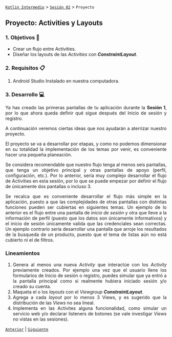 [`Kotlin Intermedio`](../../Readme.md) > [`Sesión 02`](../Readme.md) > `Proyecto`

## Proyecto: Activities y Layouts

<div style="text-align: justify;">

### 1. Objetivos :dart:

- Crear un flujo entre Activities.
- Diseñar los layouts de las _Activities_ con ___ConstraintLayout___.

### 2. Requisitos :clipboard:

1. Android Studio Instalado en nuestra computadora.

### 3. Desarrollo :computer:

Ya has creado las primeras pantallas de tu aplicación durante la __Sesión 1__, por lo que ahora queda definir qué sigue después del Inicio de sesión y registro.

A continuación veremos ciertas ideas que nos ayudarán a aterrizar nuestro proyecto.

El proyecto se va a desarrollar por etapas, y como no podemos dimensionar en su totalidad la implementación de los temas por venir, es conveniente hacer una pequeña planeación.

Se considera recomendable que nuestro flujo tenga al menos seis pantallas, que tenga un objetivo principal y otras pantallas de apoyo (perfil, configuración, etc.). Por lo anterior, sería muy complejo desarrollar el flujo de Activities en esta sesión, por lo que se puede empezar por definir el flujo de únicamente dos pantallas o incluso 3. 

Se recalca que es conveniente desarrollar el flujo más simple en la aplicación, puesto a que las complejidades de otras pantallas con distintas funciones pueden ser cubiertas en siguientes temas. Un ejemplo de lo anterior es el flujo entre una pantalla de _inicio de sesión_ y otra que lleve a la información de perfil (puesto que los datos son únicamente informativos) y el inicio de sesión únicamente valida que las credenciales sean correctas. Un ejemplo contrario sería desarrollar una pantalla que arroje los resultados de la busqueda de un producto, puesto que el tema de listas aún no está cubierto ni el de filtros.

### Lineamientos

1. Genera al menos una nueva _Activity_ que interactúe con los _Activity_ previamente creados.
    Por ejemplo una vez que el usuario llene los formularios de Inicio de sesión o registro, puedes simular que ya entró a la pantalla principal como si realmente hubiera iniciado sesión y/o creado su cuenta. 
2. Maqueta el o los _layouts_ con el _Viewgroup_ ___ConstraintLayout___.
3. Agrega a cada _layout_ por lo menos 3 Views, y es sugerido que la distribución de las _Views_ no sea lineal.
4. Implementa en las Activites alguna funcionalidad, como simular un servicio web y/o declarar listeners de botones (se vale investigar _Views_ no vistas en las sesiones). 


[`Anterior`](../Ejemplo-05/Readme.md) | [`Siguiente`](../../Sesion-03/Readme.md)

</div>
